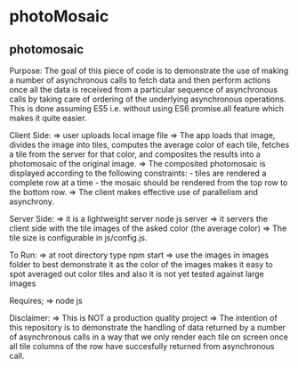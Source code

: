 # photoMosaic
photomosaic
---------------
Purpose:
The goal of this piece of code is to demonstrate the use of making a number of asynchronous calls to fetch data
and then perform actions once all the data is received from a particular sequence of asynchronous calls by taking care of ordering 
of the underlying asynchronous operations. This is done assuming ES5 i.e. without using ES6 promise.all feature which makes it quite 
easier. 

Client Side:
=> user uploads local image file
=> The app loads that image, divides the image into tiles, computes the average
   color of each tile, fetches a tile from the server for that color, and
   composites the results into a photomosaic of the original image.
=> The composited photomosaic is displayed according to the following
   constraints:
    - tiles are rendered a complete row at a time
    - the mosaic should be rendered from the top row to the bottom row.
=> The client makes effective use of parallelism and asynchrony.

Server Side:
=> it is a lightweight server node js server
=> it servers the client side with the tile images of the asked color (the average color)
=> The tile size is configurable in js/config.js.

To Run:
=> at root directory type npm start
=> use the images in images folder to best demonstrate it as the color of the images makes it easy to spot averaged out color tiles and also it is not yet tested against large images

Requires;
=> node js

Disclaimer:
=> This is NOT a production quality project 
=> The intention of this repository is to demonstrate the handling of data returned by a number of asynchronous calls in a way that 
we only render each tile on screen once all tile columns of the row have succesfully returned from asynchronous call. 
